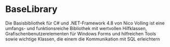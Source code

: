 # BaseLibrary
Die Basisbibliothek für C# und .NET-Framework 4.8 von Nico Volling ist eine umfangs- und funktionsreiche Bibliothek mit wertvollen Hilfklassen, Grafischenbenutzerelementen für Windows Forms und hilfreichen Tools sowie wichtige Klassen, die einem die Kommunikation mit SQL erleichtern

